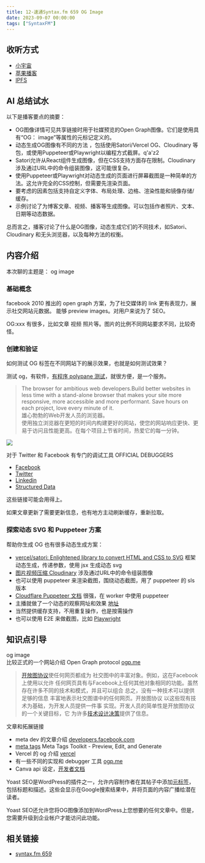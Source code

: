 ```yaml
---
title: 12-速通Syntax.fm 659 OG Image
date: 2023-09-07 00:00:00
tags: ["SyntaxFM"]
---
```


## 收听方式

- [小宇宙](https://www.xiaoyuzhoufm.com/episodes/64f999353fa4090b7469310d)
- [苹果播客](https://podcasts.apple.com/cn/podcast/%E5%92%BF%E5%91%80-%E8%83%BD%E8%B7%91%E5%B0%B1%E8%A1%8C/id1695704262?i=1000627061590)
- [IPFS](ipfs://bafybeid46dskdmum6sasu53nzmhk4a2wokb55vtaoqbvn55ckgsm4edvye)

## AI 总结试水

以下是播客要点的摘要：

- OG图像详情可见共享链接时用于社媒预览的Open Graph图像。它们是使用具有“OG： image”等属性的元标记定义的。
- 动态生成OG图像有不同的方法 ，包括使用Satori/Vercel OG、Cloudinary 等包，或使用Puppeteer或Playwright以编程方式截屏。q'a'z2
- Satori允许从React组件生成图像，但在CSS支持方面存在限制。Cloudinary涉及通过URL中的命令组装图像，这可能很复杂。
- 使用Puppeteer或Playwright对动态生成的页面进行屏幕截图是一种简单的方法。这允许完全的CSS控制，但需要先渲染页面。
- 要考虑的因素包括支持自定义字体、布局处理、边格、渲染性能和镜像存储/缓存。
- 示例讨论了为博客文章、视频、播客等生成图像。可以包括作者照片、文本、日期等动态数据。

总而言之，播客讨论了什么是OG图像，动态生成它们的不同技术，如Satori、Cloudinary 和无头浏览器，以及每种方法的权衡。

## 内容介绍

本次聊的主题是： og image

### 基础概念

facebook 2010 推出的 open graph 方案，为了社交媒体的 link 更有表现力，展示社交网站元数据。 能够 preview images。对用户来说为了 SEO。

OG:xxx 有很多，比如文章 视频 照片等。图片的比例不同网站要求不同，比较奇怪。

### 创建和验证

如何测试 OG 标签在不同网站下的展示效果，也就是如何测试效果？

测试 og，有软件，[有程序 polypane 测试](https://polypane.app/)，就很方便，是一个服务。

> The browser for ambitious web developers.Build better websites in less time with a stand-alone browser that makes your site more responsive, more accessible and more performant. Save hours on each project, love every minute of it.  
> 雄心勃勃的Web开发人员的浏览器。  
> 使用独立浏览器在更短的时间内构建更好的网站，使您的网站响应更快、更易于访问且性能更高。在每个项目上节省时间，热爱它的每一分钟。

![](https://image.xyzcdn.net/FhQOh5zcRQf8RQ3H6xbvuugxxAKN.png)

对于 Twitter 和 Facebook 有专门的调试工具 OFFICIAL DEBUGGERS

- [Facebook](https://developers.facebook.com/tools/debug/)
- [Twitter](https://cards-dev.twitter.com/validator)
- [Linkedin](https://www.linkedin.com/post-inspector/inspect/)
- [Structured Data](https://search.google.com/structured-data/testing-tool/u/0/)

这些链接可能会用得上。

如果文章更新了需要更新信息，也有地方主动刷新缓存，重新拉取。

### 探索动态 SVG 和 Puppeteer 方案

帮助你生成 OG 也有很多动态生成方案：

- [vercel/satori: Enlightened library to convert HTML and CSS to SVG](https://github.com/vercel/satori) 框架动态生成，传递参数，使用 jsx 生成动态 svg
- [图片视频压缩 Cloudinary](https://cloudinary.com/ip/gr-sea-gg-brand-home-base?campaignid=18164753405&adgroupid=144188713167&keyword=cloudinary&device=c&matchtype=e&adposition=&gad=1) 涉及通过URL中的命令组装图像
- 也可以使用 puppeteer 来渲染截图，围绕动态截图，用了 puppeteer 的 sls 版本
- [Cloudflare Puppeteer 文档](https://developers.cloudflare.com/browser-rendering/platform/puppeteer/) 很强，在 worker 中使用 puppeteer
- 主播就做了一个动态的观察网址和效果 [地址](https://wesbos.com/thumbnail?thumbnail=/static/0005c028a536c87975eb84ae3d32ae57/aeron.jpg&title=HereIsTitle&url=https://wesbos.com/self)
- 当然提供缓存支持，不用重复操作，也是按需操作
- 也可以使用 E2E 来做截图，比如 [Playwright](https://playwright.dev/)

## 知识点引导

og image  
比较正式的一个网站介绍 Open Graph protocol [ogp.me](https://ogp.me/)

> [开放图协议](https://ogp.me/)使任何网页都成为 社交图中的丰富对象。例如，这在Facebook上使用以允许 任何网页具有与Facebook上任何其他对象相同的功能。虽然存在许多不同的技术和模式，并且可以组合 总之，没有一种技术可以提供足够的信息 丰富地表示社交图谱中的任何网页。开放图协议 以这些现有技术为基础，为开发人员提供一件事 实现。开发人员的简单性是开放图协议的一个关键目标，它 为许多[技术设计决策](https://www.scribd.com/doc/30715288/The-Open-Graph-Protocol-Design-Decisions)提供了信息。

文章和拓展链接

- meta dev 的文章介绍 [developers.facebook.com](https://developers.facebook.com/docs/sharing/webmasters/)
- [meta tags](https://metatags.io/?url=ijust.cc) Meta Tags Toolkit - Preview, Edit, and Generate
- Vercel 的 og 介绍 [vercel](https://vercel.com/docs/functions/edge-functions/og-image-generation)
- 有一些不同的实现和 debugger 工具 [ogp.me](https://ogp.me/#implementations)
- Canva api 设定，[开发者文档](https://www.canva.com/developers/)

Yoast SEO是WordPress的插件之一，允许内容制作者在其帖子中添加[元标签](https://simplified.com/blog/marketing/what-are-meta-tags/)，包括标题和描述。这些会显示在Google搜索结果中，并将页面的内容广播给潜在读者。

Yoast SEO还允许您将OG图像添加到WordPress上您想要的任何文章中。但是，您需要升级到企业帐户才能访问此功能。

## 相关链接

- [syntax.fm 659](https://syntax.fm/show/659/og-image-options)
